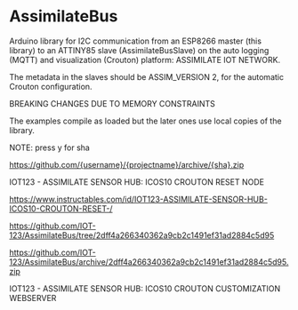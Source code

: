 # AssimilateBus

Arduino library for I2C communication from an ESP8266 master (this library) to an ATTINY85 slave (AssimilateBusSlave) on the auto logging (MQTT) and visualization (Crouton) platform: ASSIMILATE IOT NETWORK.

The metadata in the slaves should be ASSIM_VERSION 2, for the automatic Crouton configuration.

BREAKING CHANGES DUE TO MEMORY CONSTRAINTS

The examples compile as loaded but the later ones use local copies of the library.

NOTE:
press y for sha

https://github.com/{username}/{projectname}/archive/{sha}.zip


IOT123 - ASSIMILATE SENSOR HUB: ICOS10 CROUTON RESET NODE

https://www.instructables.com/id/IOT123-ASSIMILATE-SENSOR-HUB-ICOS10-CROUTON-RESET-/

https://github.com/IOT-123/AssimilateBus/tree/2dff4a266340362a9cb2c1491ef31ad2884c5d95

https://github.com/IOT-123/AssimilateBus/archive/2dff4a266340362a9cb2c1491ef31ad2884c5d95.zip

IOT123 - ASSIMILATE SENSOR HUB: ICOS10 CROUTON CUSTOMIZATION WEBSERVER